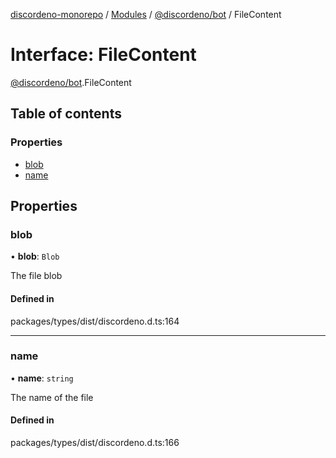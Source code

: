[discordeno-monorepo](../README.md) / [Modules](../modules.md) / [@discordeno/bot](../modules/discordeno_bot.md) / FileContent

# Interface: FileContent

[@discordeno/bot](../modules/discordeno_bot.md).FileContent

## Table of contents

### Properties

- [blob](discordeno_bot.FileContent.md#blob)
- [name](discordeno_bot.FileContent.md#name)

## Properties

### blob

• **blob**: `Blob`

The file blob

#### Defined in

packages/types/dist/discordeno.d.ts:164

---

### name

• **name**: `string`

The name of the file

#### Defined in

packages/types/dist/discordeno.d.ts:166
